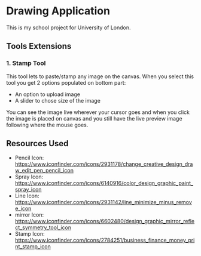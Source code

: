 # Drawing Application
This is my school project for University of London.

## Tools Extensions
### 1. Stamp Tool
This tool lets to paste/stamp any image on the canvas. When you select this tool you get 2 options populated on bottom part:
 - An option to upload image
 - A slider to chose size of the image

You can see the image live wherever your cursor goes and when you click the image is placed on canvas and you still have the live preview image following where the mouse goes.



## Resources Used
 - Pencil Icon: https://www.iconfinder.com/icons/2931178/change_creative_design_draw_edit_pen_pencil_icon
 - Spray Icon: https://www.iconfinder.com/icons/6140916/color_design_graphic_paint_spray_icon
 - Line Icon: https://www.iconfinder.com/icons/2931142/line_minimize_minus_remove_icon
 - mirror Icon: https://www.iconfinder.com/icons/6602480/design_graphic_mirror_reflect_symmetry_tool_icon
 - Stamp Icon: https://www.iconfinder.com/icons/2784251/business_finance_money_print_stamp_icon